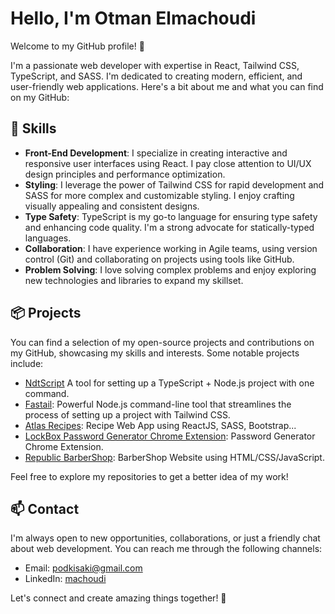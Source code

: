 # Hello, I'm Otman Elmachoudi

Welcome to my GitHub profile! 👋

I'm a passionate web developer with expertise in React, Tailwind CSS, TypeScript, and SASS. I'm dedicated to creating modern, efficient, and user-friendly web applications. Here's a bit about me and what you can find on my GitHub:

## 🔧 Skills

- **Front-End Development**: I specialize in creating interactive and responsive user interfaces using React. I pay close attention to UI/UX design principles and performance optimization.
- **Styling**: I leverage the power of Tailwind CSS for rapid development and SASS for more complex and customizable styling. I enjoy crafting visually appealing and consistent designs.
- **Type Safety**: TypeScript is my go-to language for ensuring type safety and enhancing code quality. I'm a strong advocate for statically-typed languages.
- **Collaboration**: I have experience working in Agile teams, using version control (Git) and collaborating on projects using tools like GitHub.
- **Problem Solving**: I love solving complex problems and enjoy exploring new technologies and libraries to expand my skillset.

## 📦 Projects

You can find a selection of my open-source projects and contributions on my GitHub, showcasing my skills and interests. Some notable projects include:
- [NdtScript](https://github.com/Machoudi2002/NdtScript) A tool for setting up a TypeScript + Node.js project with one command.
- [Fastail](https://github.com/Machoudi2002/fastail): Powerful Node.js command-line tool that streamlines the process of setting up a project with Tailwind CSS.
- [Atlas Recipes](https://github.com/Machoudi2002/Atlas-Recipe-React-Web-App): Recipe Web App using ReactJS, SASS, Bootstrap...
- [LockBox Password Generator Chrome Extension](https://github.com/Machoudi2002/LockBox-Password-Generator-Chrome-Extension): Password Generator Chrome Extension.
- [Republic BarberShop](https://github.com/Machoudi2002/Republic-BarberShop): BarberShop Website using HTML/CSS/JavaScript.

Feel free to explore my repositories to get a better idea of my work!

## 📫 Contact

I'm always open to new opportunities, collaborations, or just a friendly chat about web development. You can reach me through the following channels:

- Email: [podkisaki@gmail.com](mailto:podkisaki@gmail.com)
- LinkedIn: [machoudi](https://www.linkedin.com/in/machoudi/)

Let's connect and create amazing things together! 🚀
